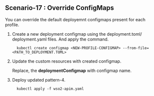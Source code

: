 ## Scenario-17 : Override ConfigMaps

You can override the default deployemnt configmaps present for each profile.

1. Create a new deployment configmap using the deployment.toml/ deployment.yaml files. And apply the command.

    ```
      kubectl create configmap <NEW-PROFILE-CONFIGMAP> --from-file=<PATH_TO_DEPLOYMENT.TOML>
    ```

2. Update the custom resources with created configmap.

    Replace, the **deploymentConfigmap** with configmap name.

3. Deploy updated pattern-4.

    ```
      kubectl apply -f wso2-apim.yaml
    ```

